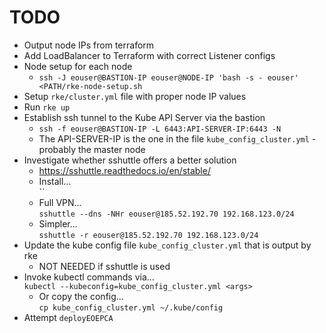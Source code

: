 # TODO

* Output node IPs from terraform
* Add LoadBalancer to Terraform with correct Listener configs
* Node setup for each node
  * `ssh -J eouser@BASTION-IP eouser@NODE-IP 'bash -s - eouser' <PATH/rke-node-setup.sh`
* Setup `rke/cluster.yml` file with proper node IP values
* Run `rke up`
* Establish ssh tunnel to the Kube API Server via the bastion
  * `ssh -f eouser@BASTION-IP -L 6443:API-SERVER-IP:6443 -N`
  * The API-SERVER-IP is the one in the file `kube_config_cluster.yml` - probably the master node
* Investigate whether sshuttle offers a better solution
  * https://sshuttle.readthedocs.io/en/stable/
  * Install...<br>``
  * Full VPN...<br>`sshuttle --dns -NHr eouser@185.52.192.70 192.168.123.0/24`
  * Simpler...<br>`sshuttle -r eouser@185.52.192.70 192.168.123.0/24`
* Update the kube config file `kube_config_cluster.yml` that is output by rke
  * NOT NEEDED if sshuttle is used
* Invoke kubectl commands via...<br>`kubectl --kubeconfig=kube_config_cluster.yml <args>`
  * Or copy the config...<br>`cp kube_config_cluster.yml ~/.kube/config`
* Attempt `deployEOEPCA`

